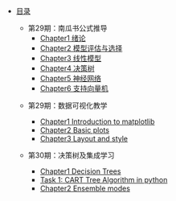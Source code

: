 * [目录](README.md)
    * 第29期：南瓜书公式推导
        * [Chapter1 绪论](27_eatingmelon/chapter1.md)
        * [Chapter2 模型评估与选择](27_eatingmelon/chapter2.md)
        * [Chapter3 线性模型](27_eatingmelon/chapter3.md)
        * [Chapter4 决策树](27_eatingmelon/chapter4.md)
        * [Chapter5 神经网络](27_eatingmelon/chapter5.md)
        * [Chapter6 支持向量机](27_eatingmelon/chapter6.md)

    - 第29期：数据可视化教学
      * [Chapter1 Introduction to matplotlib](29_Matplotlib/ch1.md)
      * [Chapter2 Basic plots](29_Matplotlib/ch2.md)
      * [Chapter3 Layout and style](29_Matplotlib/ch3.md)

    - 第30期：决策树及集成学习
      - [Chapter1 Decision Trees](30_Decisiontree/Chapter1.md)
      - [Task 1: CART Tree Algorithm in python](30_Decisiontree/Task2.md)
      - [Chapter2 Ensemble modes](30_Decisiontree/Chapter2.md)
    
    

